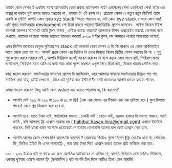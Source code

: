আমার কোন সেশন ই একটার সাথে আরেকটার কোন প্রকার কানেকশন নাই! একদিনের মেলা একদিনেই শেষ! মানে এক নাম্বার না করলে দুই নাম্বার করতে পারবেন না , ব্যাপার টা এই রকম না। প্রত্যেক সেশন এ নতুন নতুন জিনিস! মাসে একটা বা দুইটা! আপনি কোন প্রকার xyz stack শিখতে পারবেন না, এটা কোন xyz stack শেখার কোর্স নয়! এটা মূলত সফটওয়্যার devlopment শো চিন্তা করতে পারেন! ইঞ্জিনিয়ারিং প্রসেস জানবেন। লাইভ কিচেন টাইপ ব্যাপার! আপনার স্যামনেই আমি টুলস বানাব , মেইক করতে করতেই আপনাকে টপিক এক্সপ্লেইন করবো. ডেপলয় করে দেখাবো, ঝামেলা লাগাবো আবার ঝামেলা সমাধান করবো! ৮-১০ ঘণ্টার ক্লাস, দম আমারও লাগবে আপনারো লাগবে!

এমন জিনিস জানবেন যেগুলা দুনিয়ার সব stack এই লাগবে! কোন সেশন এ কি কি থাকবে এর কোন আউটলাইন আগে থেকে দেয়া হয় না। আপনি প্রথম সেশন এর ভিডিও টা দেখে সিদ্ধান্ত নিবেন দ্বিতীয় সেশন করবেন কি না । শুধু শুধু জয়েন করার দরকার নাই , আপনি সিরিয়াস হলেই জয়েন করবেন না হলে করার কোন মানে নাই. সিরিয়াস মানে মনোযোগ, সিরিয়াস মানে আমি যে কথা আর কাজ গুলো করলাম এগুলা নিয়ে চিন্তা করা, নিজের খাতায় নোটস নেয়া।

কারা জয়েন করবেন: সফটওয়্যার বানানোর প্রসেস টা ম্যাজিকাল, আর আপনার বানানো সফটওয়্যার দিয়েও শত শত ম্যাজিক করা যায়, এটাই দেখাবো , মানে এই দুনিয়া কত ইন্টারেস্টিং সেটা জানতেও আপনি জয়েন করতে পারেন.

আচ্ছা জয়েন করলেন কিন্তু আমি কোন value এড করতে পারলাম না, কি করবেন?

- আপনি যেই ২৯৯ বা ২০০ বা ১০০ বা ৫০ বা ফ্রি! (এক এক সেশন এর টিকেট এক এক প্রাইসে হবে ) ফুল রিফান্ড পাবেন! কোন প্রশ্ন জিজ্ঞাস করা হবে না.

- আপনি ছাত্র, হাতে টাকা নাই, পারিবারিক সমস্যা , চাকরী নাই , বেতন নাই, এরকম হাজার টা সমস্যা থাকবে, আমি জানি , যদি আপনার ফ্রি এক্সেস দরকার হয় ( habibul.hasan.hira@gmail.com) এখানে ইমেইল করবেন. সিট ফাকা থাকা সাপেক্ষে প্রত্যেকটা সেশনেইর রেনডমলি অনেক জন কেই এক্সেস দেয়া হবে.

- আপনি আগের কোন সেশন মিস করলে কি করবেন ? রেকর্ডেড ভিডিও গুলো নিবেন (ফ্রি মোটেও হবে না, স্টোরেজ ফি, ভিডিও ইডিট ফি এসব লাগবেই) , আর যারা টাকা দিয়ে এক্সেস করবে তাদের প্রতি অবিচার করা হবে.

১০০ - ২০০ টাকাও যদি না থাকে এর জন্য আপনিও আটকাবেন না আমিও না, আপনি সিরিয়াস হলে আমিও সিরিয়াস, একবার দুইবার এক্সেস পাবেন ফ্রি (স্কলারশিপ ) বাট আপনি ঢিল দিলে আমিও ঢিলা এমন আরকি!